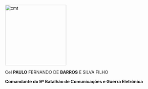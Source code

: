<img src="http://10.56.19.152/assets/pics/cmt-foto.jpg" width="200" alt="cmt"></img>

Cel **PAULO** FERNANDO DE **BARROS** E SILVA FILHO

**Comandante do 9º Batalhão de Comunicações e Guerra Eletrônica**